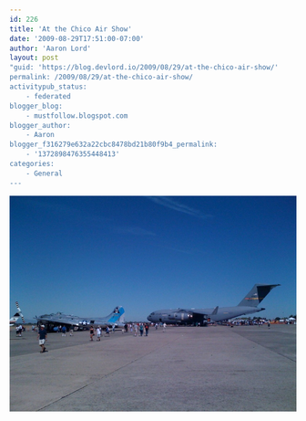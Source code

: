 ```yaml
---
id: 226
title: 'At the Chico Air Show'
date: '2009-08-29T17:51:00-07:00'
author: 'Aaron Lord'
layout: post
"guid: 'https://blog.devlord.io/2009/08/29/at-the-chico-air-show/'
permalink: /2009/08/29/at-the-chico-air-show/
activitypub_status:
    - federated
blogger_blog:
    - mustfollow.blogspot.com
blogger_author:
    - Aaron
blogger_f316279e632a22cbc8478bd21b80f9b4_permalink:
    - '1372898476355448413'
categories:
    - General
---
```


<p class="mobile-photo"><a href="/assets/img/2011/10/photo-729754.jpg"><img src="/assets/img/2011/10/photo-729754.jpg?w=300" border="0" alt="" /></a></p><div class="blogger-post-footer"><img width='1' height='1' src="/at-the-chico-air-show/"' /></div>